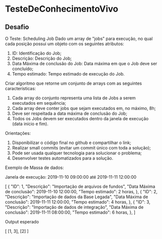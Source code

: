 # TesteDeConhecimentoVivo

## Desafio

O Teste: Scheduling Job
Dado um array de "jobs" para execução, no qual cada posição possui um objeto com os 
seguintes atributos:

1) ID: Identificação do Job;
2) Descrição: Descrição do Job;
3) Data Máxima de conclusão do Job: Data máxima em que o Job deve ser concluído;
4) Tempo estimado: Tempo estimado de execução do Job.

Criar algoritmo que retorne um conjunto de arrays com as seguintes características:
1) Cada array do conjunto representa uma lista de Jobs a serem executados em sequência;
2) Cada array deve conter jobs que sejam executados em, no máximo, 8h;
3) Deve ser respeitada a data máxima de conclusão do Job;
4) Todos os Jobs devem ser executados dentro da janela de execução (data início e fim).

Orientações:
1) Disponibilizar o código final no github e compartilhar o link;
2) Realizar small commits (evitar um commit único com toda a solução);
3) Pode ser usada qualquer tecnologia para solucionar o problema;
4) Desenvolver testes automatizados para a solução.

Exemplo de Massa de dados:

Janela de execução: 2019-11-10 09:00:00 até 2019-11-11 12:00:00

[
 {
 "ID": 1,
 "Descrição": "Importação de arquivos de fundos",
 "Data Máxima de conclusão": 2019-11-10 12:00:00,
 "Tempo estimado": 2 horas,
 },
 {
 "ID": 2,
 "Descrição": "Importação de dados da Base Legada",
 "Data Máxima de conclusão": 2019-11-11 12:00:00,
 "Tempo estimado": 4 horas,
 },
 {
 "ID": 3,
 "Descrição": "Importação de dados de integração",
 "Data Máxima de conclusão": 2019-11-11 08:00:00,
 "Tempo estimado": 6 horas,
 },
]

Output esperado

[
 [1, 3],
 [2]
]

